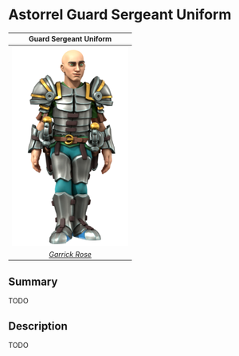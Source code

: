 # Astorrel Guard Sergeant Uniform

| Guard Sergeant Uniform |
|:---:|
| <img src="https://raw.githubusercontent.com/jesskelsall/astarus-images/main/people/portraits/a5254f08ec0a900f.png" height="400" /> |
| *[Garrick Rose](../../../characters/garrick-rose.md)* |

## Summary

TODO

## Description

TODO
